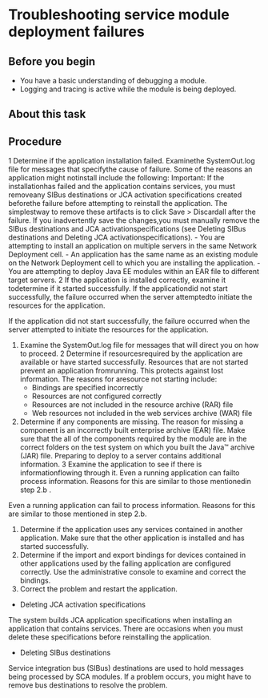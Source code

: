 # Troubleshooting service module deployment failures

## Before you begin

- You have a basic understanding of debugging a module.
- Logging and tracing is active while the module is being deployed.

## About this task

## Procedure

1 Determine if the application installation failed. Examinethe SystemOut.log file for messages that specifythe cause of failure. Some of the reasons an application might notinstall include the following: Important: If the installationhas failed and the application contains services, you must removeany SIBus destinations or JCA activation specifications created beforethe failure before attempting to reinstall the application. The simplestway to remove these artifacts is to click Save > Discardall after the failure. If you inadvertently save the changes,you must manually remove the SIBus destinations and JCA activationspecifications (see Deleting SIBus destinations and Deleting JCA activationspecifications).
    - You are attempting to install an application on multiple servers
in the same Network Deployment cell.
    - An application has the same name as an existing module on the
Network Deployment cell to which you are installing the application.
    - You are attempting to deploy Java EE modules within an EAR file
to different target servers.
2 If the application is installed correctly, examine it todetermine if it started successfully. If the applicationdid not start successfully, the failure occurred when the server attemptedto initiate the resources for the application.

If the application
did not start successfully, the failure occurred when the server attempted
to initiate the resources for the application.

1. Examine the SystemOut.log file
for messages that will direct you on how to proceed.
2 Determine if resourcesrequired by the application are available or have started successfully. Resources that are not started prevent an application fromrunning. This protects against lost information. The reasons for aresource not starting include:
    - Bindings are specified incorrectly
    - Resources are not configured correctly
    - Resources are not included in the resource archive (RAR) file
    - Web resources not included in the web services archive (WAR) file
3. Determine if any components are missing. 
The reason for missing a component is an incorrectly built enterprise
archive (EAR) file. Make sure that the all of the components required
by the module are in the correct folders on the test system on which
you built the Java™ archive (JAR) file. Preparing
to deploy to a server contains additional information.
3 Examine the application to see if there is informationflowing through it. Even a running application can failto process information. Reasons for this are similar to those mentionedin step 2.b .

Even a running application can fail
to process information. Reasons for this are similar to those mentioned
in step 2.b.

1. Determine if the application uses any services contained
in another application. Make sure that the other application
is installed and has started successfully.
2. Determine if the import and export bindings for devices
contained in other applications used by the failing application are
configured correctly. Use the administrative console to
examine and correct the bindings.
4. Correct the problem and restart the application.

- Deleting JCA activation specifications

The system builds JCA application specifications when installing an application that contains services. There are occasions when you must delete these specifications before reinstalling the application.
- Deleting SIBus destinations

Service integration bus (SIBus) destinations are used to hold messages being processed by SCA modules. If a problem occurs, you might have to remove bus destinations to resolve the problem.